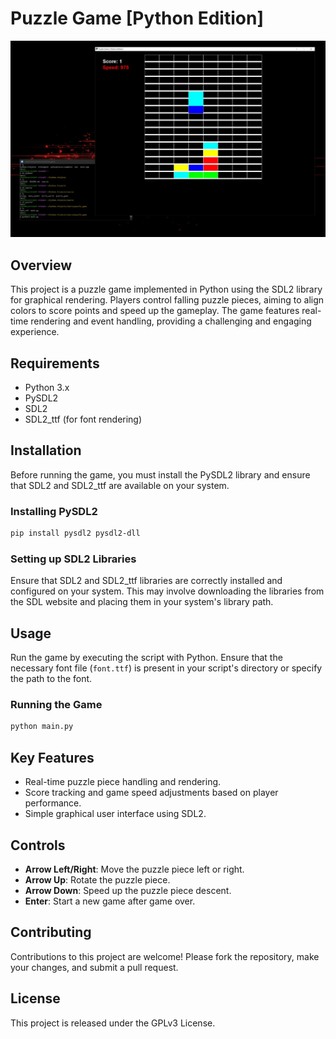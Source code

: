 # Puzzle Game [Python Edition]

![puzzleimg](https://github.com/lostjared/Python.Projects/blob/main/screens/pygame.jpg "Python Game")

## Overview
This project is a puzzle game implemented in Python using the SDL2 library for graphical rendering. Players control falling puzzle pieces, aiming to align colors to score points and speed up the gameplay. The game features real-time rendering and event handling, providing a challenging and engaging experience.

## Requirements
- Python 3.x
- PySDL2
- SDL2
- SDL2_ttf (for font rendering)

## Installation
Before running the game, you must install the PySDL2 library and ensure that SDL2 and SDL2_ttf are available on your system.

### Installing PySDL2
```bash
pip install pysdl2 pysdl2-dll
```

### Setting up SDL2 Libraries
Ensure that SDL2 and SDL2_ttf libraries are correctly installed and configured on your system. This may involve downloading the libraries from the SDL website and placing them in your system's library path.

## Usage
Run the game by executing the script with Python. Ensure that the necessary font file (`font.ttf`) is present in your script's directory or specify the path to the font.

### Running the Game
```bash
python main.py
```

## Key Features
- Real-time puzzle piece handling and rendering.
- Score tracking and game speed adjustments based on player performance.
- Simple graphical user interface using SDL2.

## Controls
- **Arrow Left/Right**: Move the puzzle piece left or right.
- **Arrow Up**: Rotate the puzzle piece.
- **Arrow Down**: Speed up the puzzle piece descent.
- **Enter**: Start a new game after game over.

## Contributing
Contributions to this project are welcome! Please fork the repository, make your changes, and submit a pull request.

## License
This project is released under the GPLv3 License.
